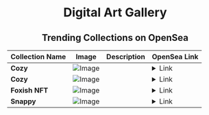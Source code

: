 <div align="center">

# Digital Art Gallery

## Trending Collections on OpenSea

| Collection Name                       | Image                                                                                     | Description                       | OpenSea Link                                                                                          |
|---------------------------------------|-------------------------------------------------------------------------------------------|-----------------------------------|--------------------------------------------------------------------------------------------------------|
| **Cozy** | ![Image](https://i.seadn.io/s/raw/files/fd2d409bf34af781fddfd3c970ae684b.jpg?w=500&auto=format?w=200&auto=format) |  | <details><summary>Link</summary>[Cozy](https://opensea.io/collection/cozy-310)</details> |
| **Cozy** | ![Image](https://i.seadn.io/s/raw/files/fd2d409bf34af781fddfd3c970ae684b.jpg?w=500&auto=format?w=200&auto=format) |  | <details><summary>Link</summary>[Cozy](https://opensea.io/collection/cozy-309)</details> |
| **Foxish NFT** | ![Image](https://i.seadn.io/s/raw/files/8ce285ed5b2cac3fb5072cf08eb97ce5.jpg?w=500&auto=format?w=200&auto=format) |  | <details><summary>Link</summary>[Foxish NFT](https://opensea.io/collection/foxish-nft-3)</details> |
| **Snappy** | ![Image](https://i.seadn.io/s/raw/files/33436798ca8acc9a93afc6ebeb2d1b21.jpg?w=500&auto=format?w=200&auto=format) |  | <details><summary>Link</summary>[Snappy](https://opensea.io/collection/snappy-304)</details> |

</div>
